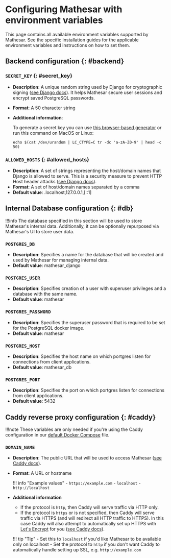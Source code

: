 # Configuring Mathesar with environment variables

This page contains all available environment variables supported by Mathesar. See the specific installation guides for the applicable environment variables and instructions on how to set them.


## Backend configuration {: #backend}

### `SECRET_KEY` {: #secret_key}

- **Description**: A unique random string used by Django for cryptographic signing ([see Django docs](https://docs.djangoproject.com/en/4.2/ref/settings/#std:setting-SECRET_KEY)). It helps Mathesar secure user sessions and encrypt saved PostgreSQL passwords.
- **Format**: A 50 character string
- **Additional information**:

    To generate a secret key you can use [this browser-based generator](https://djecrety.ir/) or run this command on MacOS or Linux:

    ```
    echo $(cat /dev/urandom | LC_CTYPE=C tr -dc 'a-zA-Z0-9' | head -c 50)
    ```

### `ALLOWED_HOSTS` {: #allowed_hosts}

- **Description**: A set of strings representing the host/domain names that Django is allowed to serve. This is a security measure to prevent HTTP Host header attacks ([see Django docs](https://docs.djangoproject.com/en/4.2/ref/settings/#allowed-hosts)).
- **Format**: A set of host/domain names separated by a comma
- **Default value**: .localhost,127.0.0.1,[::1]


## Internal Database configuration {: #db}

!!!info
    The database specified in this section will be used to store Mathesar's internal data. Additionally, it can be optionally repurposed via Mathesar's UI to store user data.

### `POSTGRES_DB`

- **Description**: Specifies a name for the database that will be created and used by Mathesar for managing internal data.
- **Default value**: mathesar_django

### `POSTGRES_USER`

- **Description**: Specifies creation of a user with superuser privileges and a database with the same name.
- **Default value**: mathesar

### `POSTGRES_PASSWORD`

- **Description**: Specifies the superuser password that is required to be set for the PostgreSQL docker image.
- **Default value**: mathesar

### `POSTGRES_HOST`

- **Description**: Specifies the host name on which portgres listen for connections from client applications.
- **Default value**: mathesar_db

### `POSTGRES_PORT`

- **Description**: Specifies the port on which portgres listen for connections from client applications.
- **Default value**: 5432


## Caddy reverse proxy configuration {: #caddy}

!!!note
    These variables are only needed if you're using the Caddy configuration in our [default Docker Compose](install-via-docker-compose.md#steps) file.

### `DOMAIN_NAME`

- **Description**: The public URL that will be used to access Mathesar ([see Caddy docs](https://caddyserver.com/docs/caddyfile/concepts#addresses)).
- **Format**: A URL or hostname

    !!! info "Example values"
        - `https://example.com`
        - `localhost`
        - `http://localhost`

- **Additional information**
    - If the protocol is `http`, then Caddy will serve traffic via HTTP only.
    - If the protocol is `https` or is not specified, then Caddy will serve traffic via HTTPS (and will redirect all HTTP traffic to HTTPS). In this case Caddy will also attempt to automatically set up HTTPS with [Let's Encrypt](https://letsencrypt.org/) for you ([see Caddy docs](https://caddyserver.com/docs/automatic-https)).

    !!! tip "Tip"
        - Set this to `localhost` if you'd like Mathesar to be available only on localhost
        - Set the protocol to `http` if you don't want Caddy to automatically handle setting up SSL, e.g. `http://example.com`
